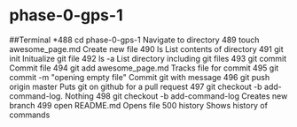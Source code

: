 # phase-0-gps-1
##Terminal
*488  cd phase-0-gps-1
    Navigate to directory
  489  touch awesome_page.md
    Create new file
  490  ls
    List contents of directory
  491  git init
    Initualize git file
  492  ls -a
    List directory including git files
  493  git commit 
    Commit file 
  494  git add awesome_page.md
    Tracks file for commit
  495  git commit -m "opening empty file"
    Commit git with message
  496  git push origin master
    Puts git on github for a pull request
  497  git checkout -b add-command-log.
  Nothing
  498  git checkout -b add-command-log
    Creates new branch 
  499  open README.md
    Opens file
  500  history
    Shows history of commands

